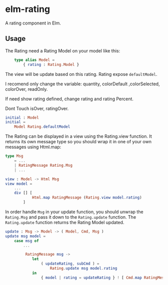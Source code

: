 # elm-rating



A rating component in Elm.


## Usage

The Rating need a Rating Model on your model  like this:

```elm
    type alias Model =
        { rating : Rating.Model }
```

The view will be update based on this rating. Rating expose `defaultModel`.

I recomend only change the variable:  quantity, colorDefault ,colorSelected, colorOver, readOnly.

If need show rating defined, change rating and rating Percent.

Dont Touch isOver, ratingOver.

```elm
initial : Model
initial =
    Model Rating.defaultModel
```

The Rating can be displayed in a view using the Rating.view function. It returns its own message type so you should wrap it in one of your own messages using Html.map:
```elm
type Msg
    = ...
    | RatingMessage Rating.Msg
    | ...
```
```elm
view : Model -> Html Msg
view model =
    ...
    div [] [
            Html.map RatingMessage (Rating.view model.rating)
        ]
```
In order handle `Msg` in your update function, you should unwrap the `Rating.Msg` and pass it
down to the `Rating.update` function. The `Rating.update` function returns the Rating Model updated.

```elm
update : Msg -> Model -> ( Model, Cmd, Msg )
update msg model =
    case msg of
        ...

         RatingMessage msg ->
            let
                ( updateRating, subCmd ) =
                    Rating.update msg model.rating
            in
                { model | rating = updateRating } ! [ Cmd.map RatingMessage subCmd ]

```